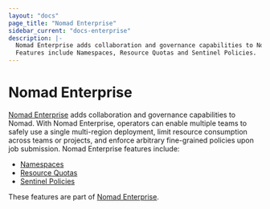 ```yaml
---
layout: "docs"
page_title: "Nomad Enterprise"
sidebar_current: "docs-enterprise"
description: |-
  Nomad Enterprise adds collaboration and governance capabilities to Nomad.
  Features include Namespaces, Resource Quotas and Sentinel Policies.
---
```


# Nomad Enterprise

[Nomad Enterprise](https://www.hashicorp.com/products/nomad/) adds collaboration
and governance capabilities to Nomad. With Nomad Enterprise, operators can enable
multiple teams to safely use a single multi-region deployment, limit resource
consumption across teams or projects, and enforce arbitrary fine-grained policies
upon job submission. Nomad Enterprise features include:

- [Namespaces](/docs/enterprise/namespaces/index.html)
- [Resource Quotas](/docs/enterprise/quotas/index.html)
- [Sentinel Policies](/docs/enterprise/sentinel/index.html)

These features are part of [Nomad Enterprise](https://www.hashicorp.com/products/nomad/).
